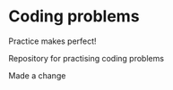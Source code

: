 # Coding problems
Practice makes perfect! 

Repository for practising coding problems


Made a change
